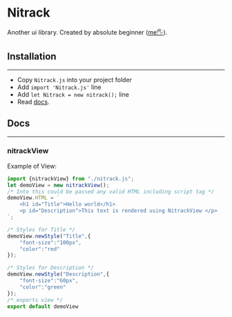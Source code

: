 # Nitrack #

Another ui library.
Created by absolute beginner ([me🖐](https://github.com/MichalKonvic)).

## Installation ##

---

* Copy `Nitrack.js` into your project folder
* Add `import 'Nitrack.js'` line
* Add `let Nitrack = new nitrack();` line
* Read [docs](##Docs).

## Docs ##

---

### nitrackView ###

Example of View:
```javascript
import {nitrackView} from "./nitrack.js";
let demoView = new nitrackView();
/* Into this could be passed any valid HTML including script tag */
demoView.HTML = `
    <h1 id="Title">Hello world</h1>
    <p id="Description">This text is rendered using NitrackView </p>
`;

/* Styles for Title */
demoView.newStyle("Title",{
    "font-size":"100px",
    "color":"red"
});

/* Styles for Description */
demoView.newStyle("Description",{
    "font-size":"60px",
    "color":"green"
});
/* exports view */
export default demoView
```